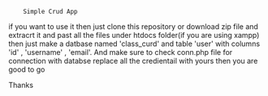         Simple Crud App
if you want to use it 
then just clone this repository or download zip file and extracrt it and past all the files under htdocs folder(if you are using xampp)
then just make a datbase named 'class_curd' and table 'user' with columns 'id' , 'username' , 'email'. And make sure to check conn.php file for connection with databse replace all the credientail with yours then you are good to go


Thanks
